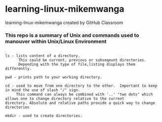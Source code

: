 
# learning-linux-mikemwanga
learning-linux-mikemwanga created by GitHub Classroom

### This repo is a summary of Unix and commands used to manouver within Unix/Linux Environment

```

ls - lists content of a directory. 
      This could be current, previous or subseqeunt directories. 
      Depending with the type of file,listing displays them differently. 

pwd - prints path to your working directory.

cd - used to move from one directory to the other.  Important to keep in mind the use of slash "/" sign.
     This command can always be combined with '..' "two dots" which allows one to change directory relative to the current          directory. Absolute and relative paths provide a quick way to change directories

mkdir - used to create directories. 
 

```
